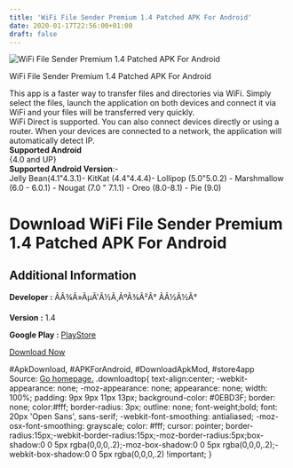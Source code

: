 ```yaml
---
title: 'WiFi File Sender Premium 1.4 Patched APK For Android'
date: 2020-01-17T22:56:00+01:00
draft: false
---
```


![WiFi File Sender Premium 1.4 Patched APK For Android](https://i2.wp.com/apkhome.net/wp-content/uploads/2020/01/WiFi-File-Sender-Premium-1.4-Patched.png "WiFi File Sender Premium 1.4 Patched APK For Android")

  

WiFi File Sender Premium 1.4 Patched APK For Android

This app is a faster way to transfer files and directories via WiFi. Simply select the files, launch the application on both devices and connect it via WiFi and your files will be transferred very quickly.  
WiFi Direct is supported. You can also connect devices directly or using a router. When your devices are connected to a network, the application will automatically detect IP.  
**Supported Android**  
{4.0 and UP}  
**Supported Android Version**:-  
Jelly Bean(4.1"4.3.1)- KitKat (4.4"4.4.4)- Lollipop (5.0"5.0.2) - Marshmallow (6.0 - 6.0.1) - Nougat (7.0 " 7.1.1) - Oreo (8.0-8.1) - Pie (9.0)

Download WiFi File Sender Premium 1.4 Patched APK For Android
=============================================================

Additional Information
----------------------

**Developer :** ÃÃ¾Ã»ÃµÃ'Ã½Ã¸ÃºÃ¾Ã²Ã° ÃÃ½Ã½Ã°

**Version :** 1.4

**Google Play :** [PlayStore](https://play.google.com/store/apps/details?id=ru.kolif.wffspremium)

  

[Download Now](https://store4app.co/post/wifi-file-sender-premium-1-4-patched-apk-for-android_1579288744)

  
#ApkDownload, #APKForAndroid, #DownloadApkMod, #store4app  
Source: [Go homepage.](https://store4app.co/post/wifi-file-sender-premium-1-4-patched-apk-for-android_1579288744) .downloadtop{ text-align:center; -webkit-appearance: none; -moz-appearance: none; appearance: none; width: 100%; padding: 9px 9px 11px 13px; background-color: #0EBD3F; border: none; color:#fff; border-radius: 3px; outline: none; font-weight;bold; font: 20px 'Open Sans', sans-serif; -webkit-font-smoothing: antialiased; -moz-osx-font-smoothing: grayscale; color: #fff; cursor: pointer; border-radius:15px;-webkit-border-radius:15px;-moz-border-radius:5px;box-shadow:0 0 5px rgba(0,0,0,.2);-moz-box-shadow:0 0 5px rgba(0,0,0,.2);-webkit-box-shadow:0 0 5px rgba(0,0,0,.2) !important; }